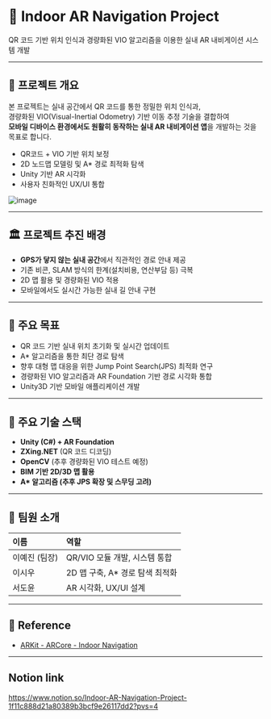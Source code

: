 # 🧭 Indoor AR Navigation Project

QR 코드 기반 위치 인식과 경량화된 VIO 알고리즘을 이용한 실내 AR 내비게이션 시스템 개발

---

## 📌 프로젝트 개요

본 프로젝트는 실내 공간에서 QR 코드를 통한 정밀한 위치 인식과,  
경량화된 VIO(Visual-Inertial Odometry) 기반 이동 추정 기술을 결합하여  
**모바일 디바이스 환경에서도 원활히 동작하는 실내 AR 내비게이션 앱**을 개발하는 것을 목표로 합니다.

- QR코드 + VIO 기반 위치 보정
- 2D 노드맵 모델링 및 A* 경로 최적화 탐색
- Unity 기반 AR 시각화
- 사용자 친화적인 UX/UI 통합

![image](https://github.com/user-attachments/assets/d5c3e140-323f-4905-96a1-4f3543afd6f8)

---

## 🏛️ 프로젝트 추진 배경

- **GPS가 닿지 않는 실내 공간**에서 직관적인 경로 안내 제공
- 기존 비콘, SLAM 방식의 한계(설치비용, 연산부담 등) 극복
- 2D 맵 활용 및 경량화된 VIO 적용
- 모바일에서도 실시간 가능한 실내 길 안내 구현

---

## 🎯 주요 목표

- QR 코드 기반 실내 위치 초기화 및 실시간 업데이트
- A* 알고리즘을 통한 최단 경로 탐색
- 향후 대형 맵 대응을 위한 Jump Point Search(JPS) 최적화 연구
- 경량화된 VIO 알고리즘과 AR Foundation 기반 경로 시각화 통합
- Unity3D 기반 모바일 애플리케이션 개발

---

## 🔧 주요 기술 스택

- **Unity (C#) + AR Foundation**  
- **ZXing.NET** (QR 코드 디코딩)
- **OpenCV** (추후 경량화된 VIO 테스트 예정)
- **BIM 기반 2D/3D 맵 활용**
- **A\* 알고리즘 (추후 JPS 확장 및 스무딩 고려)**

---


## 👥 팀원 소개

| 이름 | 역할 |
|:---|:---|
| 이예진 (팀장) | QR/VIO 모듈 개발, 시스템 통합 |
| 이시우 | 2D 맵 구축, A* 경로 탐색 최적화 |
| 서도윤 | AR 시각화, UX/UI 설계 |

---

## 📜 Reference
- [ARKit - ARCore - Indoor Navigation](https://www.youtube.com/watch?v=H5utsMbeNuw&list=PLHYDWlZPYhLI0JM-3gsFFq3x0laxhzbTL)
---

## Notion link
https://www.notion.so/Indoor-AR-Navigation-Project-1f11c888d21a80389b3bcf9e26117dd2?pvs=4 
